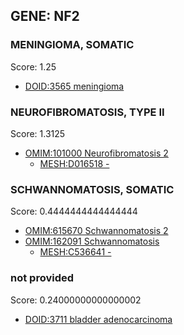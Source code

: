 
## GENE: NF2

### MENINGIOMA, SOMATIC

Score: 1.25

 * [DOID:3565 meningioma](http://beta.monarchinitiative.org/disease/DOID:3565)

### NEUROFIBROMATOSIS, TYPE II

Score: 1.3125

 * [OMIM:101000 Neurofibromatosis 2](http://beta.monarchinitiative.org/disease/OMIM:101000)
    * [MESH:D016518 -](http://beta.monarchinitiative.org/disease/MESH:D016518)

### SCHWANNOMATOSIS, SOMATIC

Score: 0.4444444444444444

 * [OMIM:615670 Schwannomatosis 2](http://beta.monarchinitiative.org/disease/OMIM:615670)
 * [OMIM:162091 Schwannomatosis](http://beta.monarchinitiative.org/disease/OMIM:162091)
    * [MESH:C536641 -](http://beta.monarchinitiative.org/disease/MESH:C536641)

### not provided

Score: 0.24000000000000002

 * [DOID:3711 bladder adenocarcinoma](http://beta.monarchinitiative.org/disease/DOID:3711)
